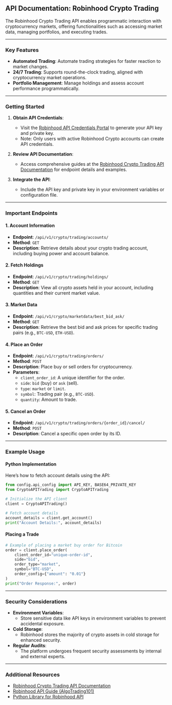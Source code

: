## API Documentation: Robinhood Crypto Trading

The Robinhood Crypto Trading API enables programmatic interaction with cryptocurrency markets, offering functionalities such as accessing market data, managing portfolios, and executing trades.

---

### **Key Features**

- **Automated Trading**: Automate trading strategies for faster reaction to market changes.
- **24/7 Trading**: Supports round-the-clock trading, aligned with cryptocurrency market operations.
- **Portfolio Management**: Manage holdings and assess account performance programmatically.

---

### **Getting Started**

1. **Obtain API Credentials**:
   - Visit the [Robinhood API Credentials Portal](https://robinhood.com/api/documentation/overview/) to generate your API key and private key.
   - Note: Only users with active Robinhood Crypto accounts can create API credentials.

2. **Review API Documentation**:
   - Access comprehensive guides at the [Robinhood Crypto Trading API Documentation](https://docs.robinhood.com/crypto/trading/) for endpoint details and examples.

3. **Integrate the API**:
   - Include the API key and private key in your environment variables or configuration file.

---

### **Important Endpoints**

#### **1. Account Information**
- **Endpoint**: `/api/v1/crypto/trading/accounts/`
- **Method**: `GET`
- **Description**: Retrieve details about your crypto trading account, including buying power and account balance.

#### **2. Fetch Holdings**
- **Endpoint**: `/api/v1/crypto/trading/holdings/`
- **Method**: `GET`
- **Description**: View all crypto assets held in your account, including quantities and their current market value.

#### **3. Market Data**
- **Endpoint**: `/api/v1/crypto/marketdata/best_bid_ask/`
- **Method**: `GET`
- **Description**: Retrieve the best bid and ask prices for specific trading pairs (e.g., `BTC-USD`, `ETH-USD`).

#### **4. Place an Order**
- **Endpoint**: `/api/v1/crypto/trading/orders/`
- **Method**: `POST`
- **Description**: Place buy or sell orders for cryptocurrency.
- **Parameters**:
  - `client_order_id`: A unique identifier for the order.
  - `side`: `bid` (buy) or `ask` (sell).
  - `type`: `market` or `limit`.
  - `symbol`: Trading pair (e.g., `BTC-USD`).
  - `quantity`: Amount to trade.

#### **5. Cancel an Order**
- **Endpoint**: `/api/v1/crypto/trading/orders/{order_id}/cancel/`
- **Method**: `POST`
- **Description**: Cancel a specific open order by its ID.

---

### **Example Usage**

#### **Python Implementation**

Here’s how to fetch account details using the API:

```python
from config.api_config import API_KEY, BASE64_PRIVATE_KEY
from CryptoAPITrading import CryptoAPITrading

# Initialize the API client
client = CryptoAPITrading()

# Fetch account details
account_details = client.get_account()
print("Account Details:", account_details)
```

#### **Placing a Trade**

```python
# Example of placing a market buy order for Bitcoin
order = client.place_order(
    client_order_id="unique-order-id",
    side="bid",
    order_type="market",
    symbol="BTC-USD",
    order_config={"amount": "0.01"}
)
print("Order Response:", order)
```

---

### **Security Considerations**

- **Environment Variables**:
  - Store sensitive data like API keys in environment variables to prevent accidental exposure.
- **Cold Storage**:
  - Robinhood stores the majority of crypto assets in cold storage for enhanced security.
- **Regular Audits**:
  - The platform undergoes frequent security assessments by internal and external experts.

---

### **Additional Resources**

- [Robinhood Crypto Trading API Documentation](https://docs.robinhood.com/crypto/trading/)
- [Robinhood API Guide (AlgoTrading101)](https://algotrading101.com/learn/robinhood-api-guide/)
- [Python Library for Robinhood API](https://pypi.org/project/robin-stocks/)
